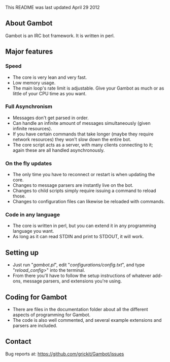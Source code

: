 This README was last updated April 29 2012

## About Gambot ##
  Gambot is an IRC bot framework. It is written in perl.

## Major features ##

### Speed ###
  * The core is very lean and very fast.
  * Low memory usage.
  * The main loop's rate limit is adjustable. Give your Gambot as much or as little of your CPU time as you want.

### Full Asynchronism ###
  * Messages don't get parsed in order.
  * Can handle an infinite amount of messages simultaneously (given infinite resources).
  * If you have certain commands that take longer (maybe they require network resources) they won't slow down the entire bot.
  * The core script acts as a server, with many clients connecting to it; again these are all handled asynchronously.

### On the fly updates ###
  * The only time you have to reconnect or restart is when updating the core.
  * Changes to message parsers are instantly live on the bot.
  * Changes to child scripts simply require issuing a command to reload those.
  * Changes to configuration files can likewise be reloaded with commands.

### Code in any language ###
  * The core is written in perl, but you can extend it in any programming language you want.
  * As long as it can read STDIN and print to STDOUT, it will work.

## Setting up ##
  * Just run "*gambot.pl*", edit "*configurations/config.txt*", and type "*reload_config>*" into the terminal.
  * From there you'll have to follow the setup instructions of whatever add-ons, message parsers, and extensions you're using.

## Coding for Gambot ##
  * There are files in the documentation folder about all the different aspects of programming for Gambot.
  * The code is also well commented, and several example extensions and parsers are included.

## Contact ##
  Bug reports at: <https://github.com/grickit/Gambot/issues>
